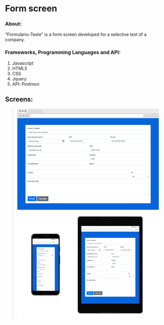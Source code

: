 # Form screen

### About:

"Formulario-Teste" is a form screen developed for a selective test of a company.

### Frameworks, Programming Languages and API:

1. Javascript
2. HTML5
3. CSS
4. Jquery
5. API: Postmon

## Screens:
> ![Screens 1](https://github.com/davibs22/Formulario-Teste/raw/main/readmeFiles/Screen1.png)
> ![Screens 2](https://github.com/davibs22/Formulario-Teste/raw/main/readmeFiles/Screen2.png)
